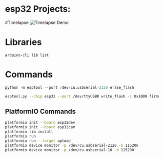 # esp32 Projects:

#Timelapse
![Timelapse Demo](./timelapse.gif)

# Libraries

```
arduino-cli lib list
```

# Commands

```python
python -m esptool --port /dev/cu.usbserial-2120 erase_flash
```

```bash
esptool.py --chip esp32 --port /dev/ttyUSB0 write_flash -z 0x1000 firmware.bin
```

## PlatformIO Commands

```bash
platformio init --board esp32dev
platformio init --board esp32cam
platformio lib install
platformio run
platformio run --target upload
platformio device monitor -p /dev/cu.usbserial-2120 -b 115200
platformio device monitor -p /dev/cu.usbserial-10 -b 115200
```

